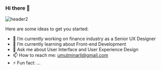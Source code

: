 ### Hi there 👋


![header2](https://github.com/umutminarli/umutminarli/assets/54308767/22f04de4-4b23-492b-a5bf-4526992b264b)


Here are some ideas to get you started:

- 🔭 I’m currently working on finance industry as a Senior UX Designer
- 🌱 I’m currently learning about Front-end Development
- 💬 Ask me about User Interface and User Experience Design
- 📫 How to reach me: umutminarli@gmail.com
- ⚡ Fun fact: ...

